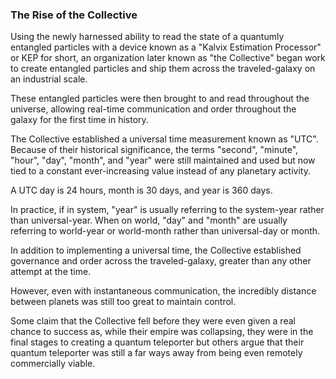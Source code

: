 
### The Rise of the Collective

Using the newly harnessed ability to read the state of a quantumly entangled particles with a device known as a "Kalvix Estimation Processor" or KEP for short, an organization later known as "the Collective" began work to create entangled particles and ship them across the traveled-galaxy on an industrial scale.

These entangled particles were then brought to and read throughout the universe, allowing real-time communication and order throughout the galaxy for the first time in history.

The Collective established a universal time measurement known as "UTC". Because of their historical significance, the terms "second", "minute", "hour", "day", "month", and "year" were still maintained and used but now tied to a constant ever-increasing value instead of any planetary activity.

A UTC day is 24 hours, month is 30 days, and year is 360 days.

In practice, if in system, "year" is usually referring to the system-year rather than universal-year. When on world, "day" and "month" are usually referring to world-year or world-month rather than universal-day or month.

In addition to implementing a universal time, the Collective established governance and order across the traveled-galaxy, greater than any other attempt at the time.

However, even with instantaneous communication, the incredibly distance between planets was still too great to maintain control.

Some claim that the Collective fell before they were even given a real chance to success as, while their empire was collapsing, they were in the final stages to creating a quantum teleporter but others argue that their quantum teleporter was still a far ways away from being even remotely commercially viable.